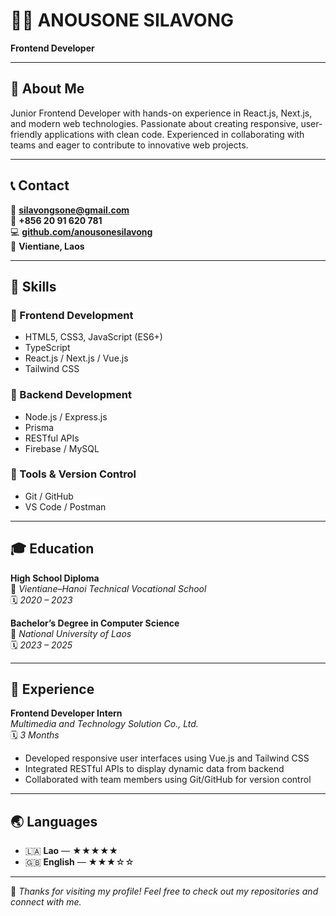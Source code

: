 # 👨‍💻 ANOUSONE SILAVONG

**Frontend Developer**

---

## 🧩 About Me
Junior Frontend Developer with hands-on experience in React.js, Next.js, and modern web technologies. Passionate about creating responsive, user-friendly applications with clean code. Experienced in collaborating with teams and eager to contribute to innovative web projects.

---

## 📞 Contact
📧 **silavongsone@gmail.com**  
📱 **+856 20 91 620 781**  
💻 **[github.com/anousonesilavong](https://github.com/anousonesilavong)**  
📍 **Vientiane, Laos**

---

## 🧠 Skills

### 🔹 Frontend Development
- HTML5, CSS3, JavaScript (ES6+)
- TypeScript  
- React.js / Next.js / Vue.js  
- Tailwind CSS  

### 🔹 Backend Development
- Node.js / Express.js  
- Prisma  
- RESTful APIs  
- Firebase / MySQL  

### 🔹 Tools & Version Control
- Git / GitHub  
- VS Code / Postman  

---

## 🎓 Education

**High School Diploma**  
📍 *Vientiane–Hanoi Technical Vocational School*  
🗓️ *2020 – 2023*

**Bachelor’s Degree in Computer Science**  
📍 *National University of Laos*  
🗓️ *2023 – 2025*

---

## 💼 Experience

**Frontend Developer Intern**  
*Multimedia and Technology Solution Co., Ltd.*  
🗓️ *3 Months*

- Developed responsive user interfaces using Vue.js and Tailwind CSS  
- Integrated RESTful APIs to display dynamic data from backend  
- Collaborated with team members using Git/GitHub for version control  

---

## 🌏 Languages
- 🇱🇦 **Lao** — ★★★★★  
- 🇬🇧 **English** — ★★★☆☆  

---

💙 *Thanks for visiting my profile! Feel free to check out my repositories and connect with me.*
